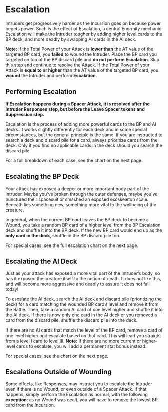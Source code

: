 # Escalation

Intruders get progressively harder as the Incursion
goes on because power begets power. Such is the
effect of Escalation, a central Enormity mechanic.
Escalation will make the Intruder tougher by adding
higher level cards to the BP deck, and more deadly
by swapping AI cards in the AI deck.

**Note:** If the Total Power of your Attack is **lower
than** the AT value of the targeted BP card, you
**failed** to wound the Intruder. Place the BP card you
targeted on top of the BP discard pile and **do not
perform Escalation**. Skip this step and continue to
resolve the Attack. If the Total Power of your Attack
is **equal to or higher** than the AT value of the targeted BP card, you **wound** the Intruder and perform
**Escalation**.

## Performing Escalation

**If Escalation happens during a Spacer Attack, it
is resolved after the Intruder Responses step,
but before the Leave Spacer tokens and Suppression step.**

Escalation is the process of adding more powerful
cards to the BP and AI decks. It works slightly differently for each deck and in some special circumstances, but the general principle is the same. If you
are instructed to search a deck and discard pile for
a card, always prioritize cards from the deck. Only if
you find no applicable cards in the deck should you
search the discard pile.

For a full breakdown of each case, see the chart on
the next page.

## Escalating the BP Deck

Your attack has exposed a deeper or more important body part of the Intruder. Maybe you’ve broken
through the outer defenses, maybe you’ve punctured their spacesuit or smashed an exposed exoskeleton scale. Beneath lies something new, something more vital to the wellbeing of the creature.

In general, when the current BP card leaves the BP
deck to become a Wound, you take a random BP
card of a higher level from the BP Escalation deck
and shuffle it into the BP deck. If the new BP card
would end up as the **only card in the deck**, shuffle
in the BP discard pile too.

For special cases, see the full escalation chart on
the next page.

## Escalating the AI Deck

Just as your attack has exposed a more vital part of
the Intruder’s body, so has it exposed the creature
itself to the notion of death. It does not like this, and
will become more aggressive and deadly to assure
it does not fall today!

To escalate the AI deck, search the AI deck and discard pile (prioritizing the deck) for a card matching
the wounded BP card’s level and remove it from
the Battle. Then, take a random AI card of one level
higher and shuffle it into the AI deck. If there is now
only one card in the AI deck or you removed a card
from the discard pile, shuffle the discard pile into
the deck.

If there are no AI cards that match the level of the
BP card, remove a card of one level higher and escalate based on that card. This will lead you straight
from a level I card to level III. **Note:** If there are no
more current or higher-level cards to escalate, you
will add a permanent stat bonus instead.

For special cases, see the chart on the next page.

## Escalations Outside of Wounding

Some effects, like Responses, may instruct you to
escalate the Intruder even if there is no Wound, or
even outside of a Spacer Attack. If that happens,
simply perform the Escalation as normal, with the
following **exception**: as no Wound was dealt, you
will have to remove the lowest BP card from the Incursion.